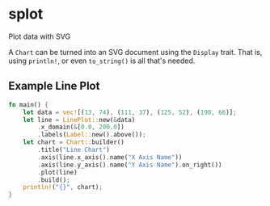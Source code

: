# splot

Plot data with SVG

A `Chart` can be turned into an SVG document using the `Display` trait.  That
is, using `println!`, or even `to_string()` is all that's needed.

## Example Line Plot

```rust
fn main() {
    let data = vec![(13, 74), (111, 37), (125, 52), (190, 66)];
    let line = LinePlot::new(&data)
        .x_domain(&[0.0, 200.0])
        .labels(Label::new().above());
    let chart = Chart::builder()
    	.title("Line Chart")
        .axis(line.x_axis().name("X Axis Name"))
        .axis(line.y_axis().name("Y Axis Name").on_right())
        .plot(line)
        .build();
    println!("{}", chart);
}
```
